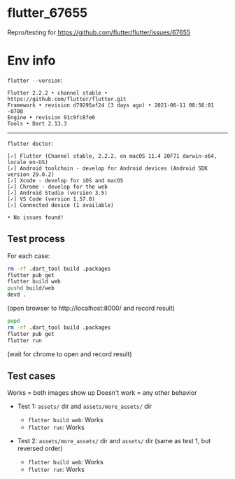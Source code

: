 # flutter_67655

Repro/testing for https://github.com/flutter/flutter/issues/67655

# Env info

`flutter --version`:

```
Flutter 2.2.2 • channel stable • https://github.com/flutter/flutter.git
Framework • revision d79295af24 (3 days ago) • 2021-06-11 08:56:01 -0700
Engine • revision 91c9fc8fe0
Tools • Dart 2.13.3
```

---

`flutter doctor`:

```
[✓] Flutter (Channel stable, 2.2.2, on macOS 11.4 20F71 darwin-x64, locale en-US)
[✓] Android toolchain - develop for Android devices (Android SDK version 29.0.2)
[✓] Xcode - develop for iOS and macOS
[✓] Chrome - develop for the web
[✓] Android Studio (version 3.5)
[✓] VS Code (version 1.57.0)
[✓] Connected device (1 available)

• No issues found!
```

## Test process

For each case:

```bash
rm -rf .dart_tool build .packages
flutter pub get
flutter build web
pushd build/web
devd .
```

(open browser to http://localhost:8000/ and record result)

```bash
popd
rm -rf .dart_tool build .packages
flutter pub get
flutter run
```

(wait for chrome to open and record result)

## Test cases

Works = both images show up
Doesn't work = any other behavior

* Test 1: `assets/` dir and `assets/more_assets/` dir
    * `flutter build web`: Works
    * `flutter run`: Works

* Test 2: `assets/more_assets/` dir and `assets/` dir (same as test 1, but reversed order)
    * `flutter build web`: Works
    * `flutter run`: Works

